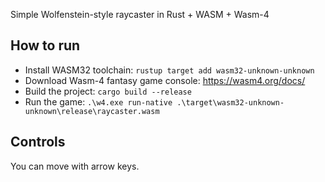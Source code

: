 Simple Wolfenstein-style raycaster in Rust + WASM + Wasm-4

## How to run
* Install WASM32 toolchain: `rustup target add wasm32-unknown-unknown`
* Download Wasm-4 fantasy game console: <https://wasm4.org/docs/>
* Build the project: `cargo build --release`
* Run the game: `.\w4.exe run-native .\target\wasm32-unknown-unknown\release\raycaster.wasm`

## Controls

You can move with arrow keys.

